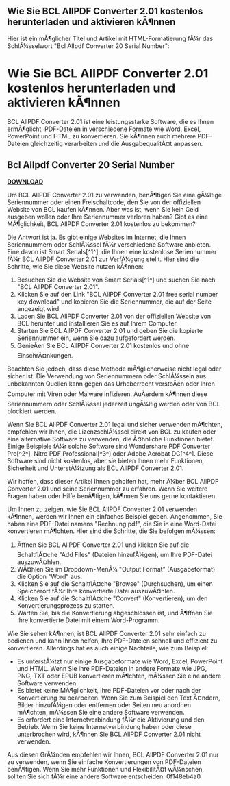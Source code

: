 ## Wie Sie BCL AllPDF Converter 2.01 kostenlos herunterladen und aktivieren kÃ¶nnen

  Hier ist ein mÃ¶glicher Titel und Artikel mit HTML-Formatierung fÃ¼r das SchlÃ¼sselwort "Bcl Allpdf Converter 20 Serial Number":  
# Wie Sie BCL AllPDF Converter 2.01 kostenlos herunterladen und aktivieren kÃ¶nnen
 
BCL AllPDF Converter 2.01 ist eine leistungsstarke Software, die es Ihnen ermÃ¶glicht, PDF-Dateien in verschiedene Formate wie Word, Excel, PowerPoint und HTML zu konvertieren. Sie kÃ¶nnen auch mehrere PDF-Dateien gleichzeitig verarbeiten und die AusgabequalitÃ¤t anpassen.
 
## Bcl Allpdf Converter 20 Serial Number


[**DOWNLOAD**](https://www.google.com/url?q=https%3A%2F%2Furloso.com%2F2tKkcY&sa=D&sntz=1&usg=AOvVaw01BVhHqheR3LtQGhVVanh1)

 
Um BCL AllPDF Converter 2.01 zu verwenden, benÃ¶tigen Sie eine gÃ¼ltige Seriennummer oder einen Freischaltcode, den Sie von der offiziellen Website von BCL kaufen kÃ¶nnen. Aber was ist, wenn Sie kein Geld ausgeben wollen oder Ihre Seriennummer verloren haben? Gibt es eine MÃ¶glichkeit, BCL AllPDF Converter 2.01 kostenlos zu bekommen?
 
Die Antwort ist ja. Es gibt einige Websites im Internet, die Ihnen Seriennummern oder SchlÃ¼ssel fÃ¼r verschiedene Software anbieten. Eine davon ist Smart Serials[^1^], die Ihnen eine kostenlose Seriennummer fÃ¼r BCL AllPDF Converter 2.01 zur VerfÃ¼gung stellt. Hier sind die Schritte, wie Sie diese Website nutzen kÃ¶nnen:
 
1. Besuchen Sie die Website von Smart Serials[^1^] und suchen Sie nach "BCL AllPDF Converter 2.01".
2. Klicken Sie auf den Link "BCL AllPDF Converter 2.01 free serial number key download" und kopieren Sie die Seriennummer, die auf der Seite angezeigt wird.
3. Laden Sie BCL AllPDF Converter 2.01 von der offiziellen Website von BCL herunter und installieren Sie es auf Ihrem Computer.
4. Starten Sie BCL AllPDF Converter 2.01 und geben Sie die kopierte Seriennummer ein, wenn Sie dazu aufgefordert werden.
5. GenieÃen Sie BCL AllPDF Converter 2.01 kostenlos und ohne EinschrÃ¤nkungen.

Beachten Sie jedoch, dass diese Methode mÃ¶glicherweise nicht legal oder sicher ist. Die Verwendung von Seriennummern oder SchlÃ¼sseln aus unbekannten Quellen kann gegen das Urheberrecht verstoÃen oder Ihren Computer mit Viren oder Malware infizieren. AuÃerdem kÃ¶nnen diese Seriennummern oder SchlÃ¼ssel jederzeit ungÃ¼ltig werden oder von BCL blockiert werden.
 
Wenn Sie BCL AllPDF Converter 2.01 legal und sicher verwenden mÃ¶chten, empfehlen wir Ihnen, die LizenzschlÃ¼ssel direkt von BCL zu kaufen oder eine alternative Software zu verwenden, die Ã¤hnliche Funktionen bietet. Einige Beispiele fÃ¼r solche Software sind Wondershare PDF Converter Pro[^2^], Nitro PDF Professional[^3^] oder Adobe Acrobat DC[^4^]. Diese Software sind nicht kostenlos, aber sie bieten Ihnen mehr Funktionen, Sicherheit und UnterstÃ¼tzung als BCL AllPDF Converter 2.01.
 
Wir hoffen, dass dieser Artikel Ihnen geholfen hat, mehr Ã¼ber BCL AllPDF Converter 2.01 und seine Seriennummer zu erfahren. Wenn Sie weitere Fragen haben oder Hilfe benÃ¶tigen, kÃ¶nnen Sie uns gerne kontaktieren.
  
Um Ihnen zu zeigen, wie Sie BCL AllPDF Converter 2.01 verwenden kÃ¶nnen, werden wir Ihnen ein einfaches Beispiel geben. Angenommen, Sie haben eine PDF-Datei namens "Rechnung.pdf", die Sie in eine Word-Datei konvertieren mÃ¶chten. Hier sind die Schritte, die Sie befolgen mÃ¼ssen:

1. Ãffnen Sie BCL AllPDF Converter 2.01 und klicken Sie auf die SchaltflÃ¤che "Add Files" (Dateien hinzufÃ¼gen), um Ihre PDF-Datei auszuwÃ¤hlen.
2. WÃ¤hlen Sie im Dropdown-MenÃ¼ "Output Format" (Ausgabeformat) die Option "Word" aus.
3. Klicken Sie auf die SchaltflÃ¤che "Browse" (Durchsuchen), um einen Speicherort fÃ¼r Ihre konvertierte Datei auszuwÃ¤hlen.
4. Klicken Sie auf die SchaltflÃ¤che "Convert" (Konvertieren), um den Konvertierungsprozess zu starten.
5. Warten Sie, bis die Konvertierung abgeschlossen ist, und Ã¶ffnen Sie Ihre konvertierte Datei mit einem Word-Programm.

Wie Sie sehen kÃ¶nnen, ist BCL AllPDF Converter 2.01 sehr einfach zu bedienen und kann Ihnen helfen, Ihre PDF-Dateien schnell und effizient zu konvertieren. Allerdings hat es auch einige Nachteile, wie zum Beispiel:

- Es unterstÃ¼tzt nur einige Ausgabeformate wie Word, Excel, PowerPoint und HTML. Wenn Sie Ihre PDF-Dateien in andere Formate wie JPG, PNG, TXT oder EPUB konvertieren mÃ¶chten, mÃ¼ssen Sie eine andere Software verwenden.
- Es bietet keine MÃ¶glichkeit, Ihre PDF-Dateien vor oder nach der Konvertierung zu bearbeiten. Wenn Sie zum Beispiel den Text Ã¤ndern, Bilder hinzufÃ¼gen oder entfernen oder Seiten neu anordnen mÃ¶chten, mÃ¼ssen Sie eine andere Software verwenden.
- Es erfordert eine Internetverbindung fÃ¼r die Aktivierung und den Betrieb. Wenn Sie keine Internetverbindung haben oder diese unterbrochen wird, kÃ¶nnen Sie BCL AllPDF Converter 2.01 nicht verwenden.

Aus diesen GrÃ¼nden empfehlen wir Ihnen, BCL AllPDF Converter 2.01 nur zu verwenden, wenn Sie einfache Konvertierungen von PDF-Dateien benÃ¶tigen. Wenn Sie mehr Funktionen und FlexibilitÃ¤t wÃ¼nschen, sollten Sie sich fÃ¼r eine andere Software entscheiden.
 0f148eb4a0
